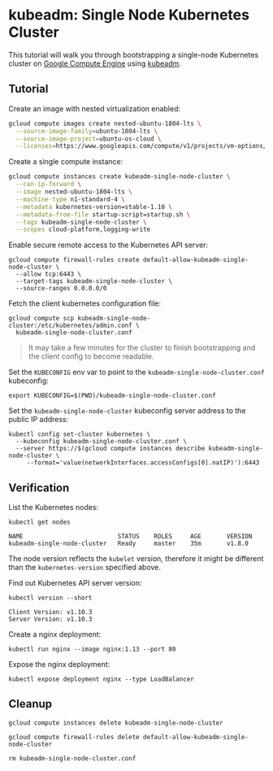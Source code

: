 # kubeadm: Single Node Kubernetes Cluster

This tutorial will walk you through bootstrapping a single-node Kubernetes cluster on [Google Compute Engine](https://cloud.google.com/compute/) using [kubeadm](https://github.com/kubernetes/kubeadm).

## Tutorial

Create an image with nested virtualization enabled:

```bash
gcloud compute images create nested-ubuntu-1804-lts \
  --source-image-family=ubuntu-1804-lts \
  --source-image-project=ubuntu-os-cloud \
  --licenses=https://www.googleapis.com/compute/v1/projects/vm-options/global/licenses/enable-vmx
```

Create a single compute instance:

```bash
gcloud compute instances create kubeadm-single-node-cluster \
  --can-ip-forward \
  --image nested-ubuntu-1804-lts \
  --machine-type n1-standard-4 \
  --metadata kubernetes-version=stable-1.10 \
  --metadata-from-file startup-script=startup.sh \
  --tags kubeadm-single-node-cluster \
  --scopes cloud-platform,logging-write
```

Enable secure remote access to the Kubernetes API server:

```
gcloud compute firewall-rules create default-allow-kubeadm-single-node-cluster \
  --allow tcp:6443 \
  --target-tags kubeadm-single-node-cluster \
  --source-ranges 0.0.0.0/0
```

Fetch the client kubernetes configuration file:

```
gcloud compute scp kubeadm-single-node-cluster:/etc/kubernetes/admin.conf \
  kubeadm-single-node-cluster.conf
```

> It may take a few minutes for the cluster to finish bootstrapping and the client config to become readable.

Set the `KUBECONFIG` env var to point to the `kubeadm-single-node-cluster.conf` kubeconfig:

```
export KUBECONFIG=$(PWD)/kubeadm-single-node-cluster.conf
```

Set the `kubeadm-single-node-cluster` kubeconfig server address to the public IP address:

```
kubectl config set-cluster kubernetes \
  --kubeconfig kubeadm-single-node-cluster.conf \
  --server https://$(gcloud compute instances describe kubeadm-single-node-cluster \
     --format='value(networkInterfaces.accessConfigs[0].natIP)'):6443
```

## Verification

List the Kubernetes nodes:

```
kubectl get nodes
```
``` 
NAME                          STATUS    ROLES     AGE       VERSION
kubeadm-single-node-cluster   Ready     master    35m       v1.8.0
```

The node version reflects the `kubelet` version, therefore it might be different
than the `kubernetes-version` specified above.

Find out Kubernetes API server version:

```
kubectl version --short
```
```
Client Version: v1.10.3
Server Version: v1.10.3
```

Create a nginx deployment:

```
kubectl run nginx --image nginx:1.13 --port 80
```

Expose the nginx deployment:

```
kubectl expose deployment nginx --type LoadBalancer
```

## Cleanup

```
gcloud compute instances delete kubeadm-single-node-cluster
```

```
gcloud compute firewall-rules delete default-allow-kubeadm-single-node-cluster
```

```
rm kubeadm-single-node-cluster.conf
```

